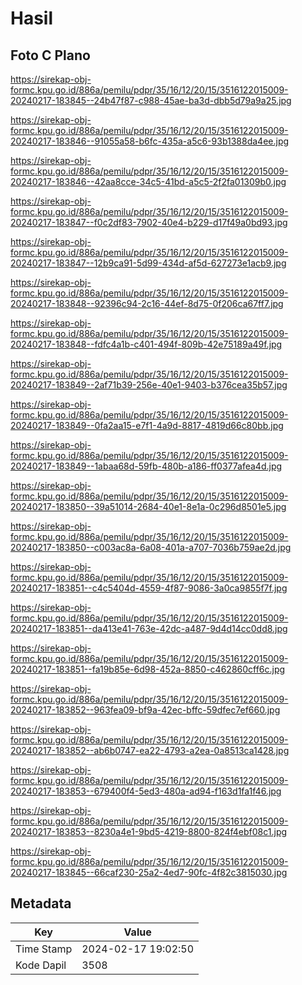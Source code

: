 # Hasil

## Foto C Plano

https://sirekap-obj-formc.kpu.go.id/886a/pemilu/pdpr/35/16/12/20/15/3516122015009-20240217-183845--24b47f87-c988-45ae-ba3d-dbb5d79a9a25.jpg

https://sirekap-obj-formc.kpu.go.id/886a/pemilu/pdpr/35/16/12/20/15/3516122015009-20240217-183846--91055a58-b6fc-435a-a5c6-93b1388da4ee.jpg

https://sirekap-obj-formc.kpu.go.id/886a/pemilu/pdpr/35/16/12/20/15/3516122015009-20240217-183846--42aa8cce-34c5-41bd-a5c5-2f2fa01309b0.jpg

https://sirekap-obj-formc.kpu.go.id/886a/pemilu/pdpr/35/16/12/20/15/3516122015009-20240217-183847--f0c2df83-7902-40e4-b229-d17f49a0bd93.jpg

https://sirekap-obj-formc.kpu.go.id/886a/pemilu/pdpr/35/16/12/20/15/3516122015009-20240217-183847--12b9ca91-5d99-434d-af5d-627273e1acb9.jpg

https://sirekap-obj-formc.kpu.go.id/886a/pemilu/pdpr/35/16/12/20/15/3516122015009-20240217-183848--92396c94-2c16-44ef-8d75-0f206ca67ff7.jpg

https://sirekap-obj-formc.kpu.go.id/886a/pemilu/pdpr/35/16/12/20/15/3516122015009-20240217-183848--fdfc4a1b-c401-494f-809b-42e75189a49f.jpg

https://sirekap-obj-formc.kpu.go.id/886a/pemilu/pdpr/35/16/12/20/15/3516122015009-20240217-183849--2af71b39-256e-40e1-9403-b376cea35b57.jpg

https://sirekap-obj-formc.kpu.go.id/886a/pemilu/pdpr/35/16/12/20/15/3516122015009-20240217-183849--0fa2aa15-e7f1-4a9d-8817-4819d66c80bb.jpg

https://sirekap-obj-formc.kpu.go.id/886a/pemilu/pdpr/35/16/12/20/15/3516122015009-20240217-183849--1abaa68d-59fb-480b-a186-ff0377afea4d.jpg

https://sirekap-obj-formc.kpu.go.id/886a/pemilu/pdpr/35/16/12/20/15/3516122015009-20240217-183850--39a51014-2684-40e1-8e1a-0c296d8501e5.jpg

https://sirekap-obj-formc.kpu.go.id/886a/pemilu/pdpr/35/16/12/20/15/3516122015009-20240217-183850--c003ac8a-6a08-401a-a707-7036b759ae2d.jpg

https://sirekap-obj-formc.kpu.go.id/886a/pemilu/pdpr/35/16/12/20/15/3516122015009-20240217-183851--c4c5404d-4559-4f87-9086-3a0ca9855f7f.jpg

https://sirekap-obj-formc.kpu.go.id/886a/pemilu/pdpr/35/16/12/20/15/3516122015009-20240217-183851--da413e41-763e-42dc-a487-9d4d14cc0dd8.jpg

https://sirekap-obj-formc.kpu.go.id/886a/pemilu/pdpr/35/16/12/20/15/3516122015009-20240217-183851--fa19b85e-6d98-452a-8850-c462860cff6c.jpg

https://sirekap-obj-formc.kpu.go.id/886a/pemilu/pdpr/35/16/12/20/15/3516122015009-20240217-183852--963fea09-bf9a-42ec-bffc-59dfec7ef660.jpg

https://sirekap-obj-formc.kpu.go.id/886a/pemilu/pdpr/35/16/12/20/15/3516122015009-20240217-183852--ab6b0747-ea22-4793-a2ea-0a8513ca1428.jpg

https://sirekap-obj-formc.kpu.go.id/886a/pemilu/pdpr/35/16/12/20/15/3516122015009-20240217-183853--679400f4-5ed3-480a-ad94-f163d1fa1f46.jpg

https://sirekap-obj-formc.kpu.go.id/886a/pemilu/pdpr/35/16/12/20/15/3516122015009-20240217-183853--8230a4e1-9bd5-4219-8800-824f4ebf08c1.jpg

https://sirekap-obj-formc.kpu.go.id/886a/pemilu/pdpr/35/16/12/20/15/3516122015009-20240217-183845--66caf230-25a2-4ed7-90fc-4f82c3815030.jpg


## Metadata

| Key        | Value               |
| ---------- | ------------------- |
| Time Stamp | 2024-02-17 19:02:50 |
| Kode Dapil | 3508                |



